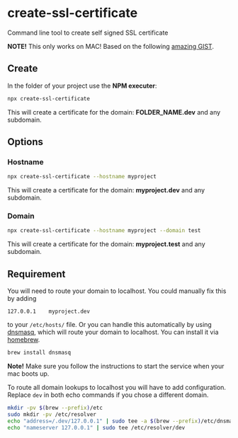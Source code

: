 # create-ssl-certificate
Command line tool to create self signed SSL certificate

**NOTE!** This only works on MAC! Based on the following [amazing GIST](https://gist.github.com/jed/6147872).

## Create

In the folder of your project use the **NPM executer**:

```sh
npx create-ssl-certificate
```

This will create a certificate for the domain: **FOLDER_NAME.dev** and any subdomain.

## Options

### Hostname

```sh
npx create-ssl-certificate --hostname myproject
```

This will create a certificate for the domain: **myproject.dev** and any subdomain.

### Domain

```sh
npx create-ssl-certificate --hostname myproject --domain test
```

This will create a certificate for the domain: **myproject.test** and any subdomain.

## Requirement

You will need to route your domain to localhost. You could manually fix this by adding

```
127.0.0.1    myproject.dev
```

to your `/etc/hosts/` file. Or you can handle this automatically by using [dnsmasq](http://www.thekelleys.org.uk/dnsmasq/doc.html), which will route your
domain to localhost. You can install it via [homebrew](https://brew.sh/index_no.html).

```sh
brew install dnsmasq
```

**Note!** Make sure you follow the instructions to start the service when your mac boots up.

To route all domain lookups to localhost you will have to add configuration.
Replace `dev` in both echo commands if you chose a different domain.

```sh
mkdir -pv $(brew --prefix)/etc
sudo mkdir -pv /etc/resolver
echo "address=/.dev/127.0.0.1" | sudo tee -a $(brew --prefix)/etc/dnsmasq.conf
echo "nameserver 127.0.0.1" | sudo tee /etc/resolver/dev
```
